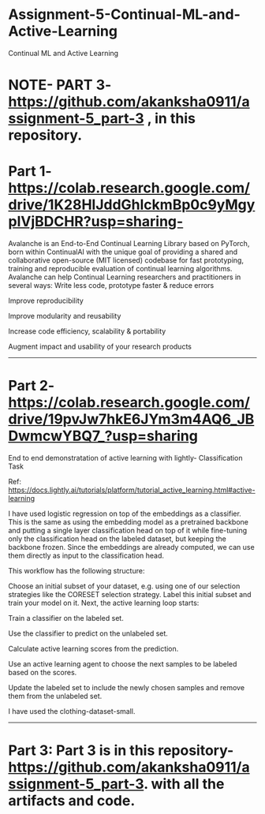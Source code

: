 # Assignment-5-Continual-ML-and-Active-Learning
Continual ML and Active Learning

# NOTE-  PART 3- https://github.com/akanksha0911/assignment-5_part-3 , in this repository.


# Part 1- https://colab.research.google.com/drive/1K28HlJddGhlckmBp0c9yMgyplVjBDCHR?usp=sharing-

Avalanche is an End-to-End Continual Learning Library based on PyTorch, born within ContinualAI with the unique goal of providing a shared and collaborative open-source (MIT licensed) codebase for fast prototyping, training and reproducible evaluation of continual learning algorithms. Avalanche can help Continual Learning researchers and practitioners in several ways: Write less code, prototype faster & reduce errors

Improve reproducibility

Improve modularity and reusability

Increase code efficiency, scalability & portability

Augment impact and usability of your research products

*****************************************************************************************************************************************************

# Part 2-  https://colab.research.google.com/drive/19pvJw7hkE6JYm3m4AQ6_JBDwmcwYBQ7_?usp=sharing

End to end demonstratation of active learning with lightly- Classification Task

Ref: https://docs.lightly.ai/tutorials/platform/tutorial_active_learning.html#active-learning

I have used logistic regression on top of the embeddings as a classifier. This is the same as using the embedding model as a pretrained backbone and putting a single layer classification head on top of it while fine-tuning only the classification head on the labeled dataset, but keeping the backbone frozen. Since the embeddings are already computed, we can use them directly as input to the classification head.

This workflow has the following structure:

Choose an initial subset of your dataset, e.g. using one of our selection strategies like the CORESET selection strategy. Label this initial subset and train your model on it.
Next, the active learning loop starts:

Train a classifier on the labeled set.

Use the classifier to predict on the unlabeled set.

Calculate active learning scores from the prediction.

Use an active learning agent to choose the next samples to be labeled based on the scores.

Update the labeled set to include the newly chosen samples and remove them from the unlabeled set.

I have used the clothing-dataset-small.


*****************************************************************************************************************************************************

# Part 3: Part 3 is in this repository-  https://github.com/akanksha0911/assignment-5_part-3.  with all the artifacts and code.
